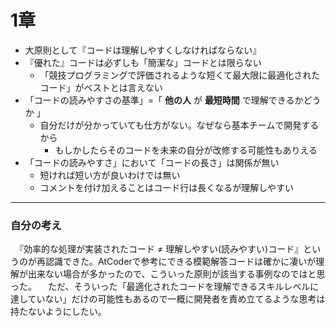 # 1章
* 大原則として『コードは理解しやすくしなければならない』
* 『優れた』コードは必ずしも「簡潔な」コードとは限らない
  * 「競技プログラミングで評価されるような短くて最大限に最適化されたコード」がベストとは言えない
* 「コードの読みやすさの基準」=「 **他の人** が **最短時間** で理解できるかどうか 」
  * 自分だけが分かっていても仕方がない。なぜなら基本チームで開発するから
    * もしかしたらそのコードを未来の自分が改修する可能性もありえる
* 「コードの読みやすさ」において「コードの長さ」は関係が無い
  * 短ければ短い方が良いわけでは無い
  * コメントを付け加えることはコード行は長くなるが理解しやすい

---
### 自分の考え
　『効率的な処理が実装されたコード ≠ 理解しやすい(読みやすい)コード』というのが再認識できた。AtCoderで参考にできる模範解答コードは確かに凄いが理解が出来ない場合が多かったので、こういった原則が該当する事例なのではと思った。
　ただ、そういった「最適化されたコードを理解できるスキルレベルに達していない」だけの可能性もあるので一概に開発者を責め立てるような思考は持たないようにしたい。
